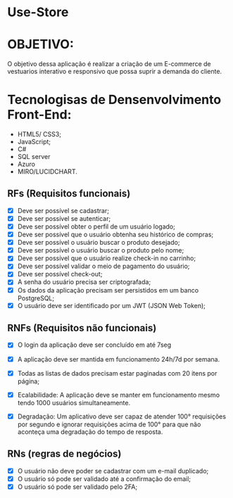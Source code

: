 # Use-Store

# OBJETIVO:

O objetivo dessa aplicação é realizar a criação de um E-commerce de vestuarios interativo e responsivo que possa suprir a demanda do cliente.

# Tecnologisas de Densenvolvimento Front-End:

- HTML5/ CSS3;
- JavaScript;
- C#
- SQL server
- Azuro
- MIRO/LUCIDCHART.

## RFs (Requisitos funcionais)

-  [x] Deve ser possível se cadastrar;
-  [x] Deve ser possível se autenticar;
-  [x] Deve ser possível obter o perfil de um usuário logado;
-  [x] Deve ser possível que o usuário obtenha seu histórico de compras;
-  [x] Deve ser possível o usuário buscar o produto desejado;
-  [x] Deve ser possível o usuário buscar o produto pelo nome;
-  [x] Deve ser possível que o usuário realize check-in no carrinho;
-  [x] Deve ser possível validar o meio de pagamento do usuário;
-  [x] Deve ser possível check-out;
-  [x] A senha do usuário precisa ser criptografada;
-  [x] Os dados da aplicação precisam ser persistidos em um banco PostgreSQL;
-  [x] O usuário deve ser identificado por um JWT (JSON Web Token);

## RNFs (Requisitos não funcionais)

-  [x] O login da aplicação deve ser concluído em até 7seg
-  [x] A aplicação deve ser mantida em funcionamento 24h/7d por semana.
-  [x] Todas as listas de dados precisam estar paginadas com 20 itens por página;
-  [x] Ecalabilidade: A aplicação deve se manter em funcionamento mesmo tendo 1000 usuários simultaneamente.
-  [x] Degradação: Um aplicativo deve ser capaz de atender 100° requisições por segundo e ignorar requisições acima de 100° para que não aconteça uma degradação do tempo de resposta.


## RNs (regras de negócios)

-  [x] O usuário não deve poder se cadastrar com um e-mail duplicado;
-  [x] O usuário só pode ser validado até a confirmação do email;
-  [x] O usuário só pode ser validado pelo 2FA;
